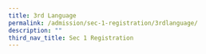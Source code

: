 ```yaml
---
title: 3rd Language
permalink: /admission/sec-1-registration/3rdlanguage/
description: ""
third_nav_title: Sec 1 Registration
---
```

